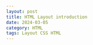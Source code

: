 ```yaml
---
layout: post
title: HTML Layout introduction
date: 2024-03-05
category: HTML
tags: Layout CSS HTML
---
```



